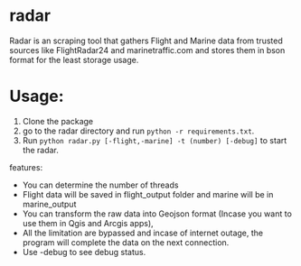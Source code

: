 # radar 
Radar is an scraping tool that gathers Flight and Marine data from trusted sources like FlightRadar24 and marinetraffic.com and stores them in bson format for the least storage usage.

# Usage:
1. Clone the package
2. go to the radar directory and run `python -r requirements.txt`.
3. Run `python radar.py [-flight,-marine] -t (number) [-debug]` to start the radar.

features:
- You can determine the number of threads
- Flight data will be saved in flight_output folder and marine will be in marine_output
- You can transform the raw data into Geojson format (Incase you want to use them in Qgis and Arcgis apps),  
- All the limitation are bypassed and incase of internet outage, the program will complete the data on the next connection.
- Use -debug to see debug status.

